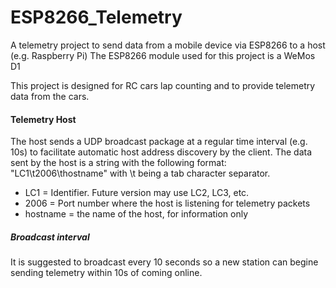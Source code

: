 # ESP8266_Telemetry

A telemetry project to send data from a mobile device via ESP8266 to a host (e.g. Raspberry Pi)
The ESP8266 module used for this project is a WeMos D1

This project is designed for RC cars lap counting and to provide telemetry data from the cars.

#### Telemetry Host
The host sends a UDP broadcast package at a regular time interval (e.g. 10s) to facilitate automatic host address discovery by the client.
The data sent by the host is a string with the following format: "LC1\t2006\thostname" with \t being a tab character separator.
- LC1 = Identifier. Future version may use LC2, LC3, etc.
- 2006 = Port number where the host is listening for telemetry packets
- hostname = the name of the host, for information only

##### Broadcast interval
It is suggested to broadcast every 10 seconds so a new station can begine sending telemetry within 10s of coming online.

